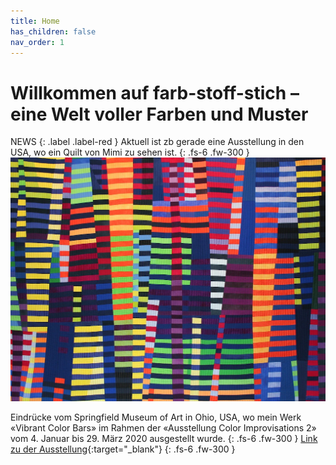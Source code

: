 ```yaml
---
title: Home
has_children: false
nav_order: 1
---
```


# Willkommen auf farb-stoff-stich – eine Welt voller Farben und Muster
NEWS
{: .label .label-red }
Aktuell ist zb gerade eine Ausstellung in den USA, wo ein Quilt von Mimi zu sehen ist.
{: .fs-6 .fw-300 }
![](images/luminoso1.jpg)

Eindrücke vom Springfield Museum of Art in Ohio, USA, wo mein Werk «Vibrant Color Bars» im Rahmen der «Ausstellung Color Improvisations 2» vom 4. Januar bis 29. März 2020 ausgestellt wurde.
{: .fs-6 .fw-300 }
[Link zu der Ausstellung](http://colorimprovisations2.org/news){:target="_blank"}
{: .fs-6 .fw-300 }